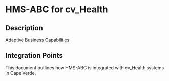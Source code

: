 # HMS-ABC for cv_Health

## Description

Adaptive Business Capabilities

## Integration Points

This document outlines how HMS-ABC is integrated with cv_Health systems in Cape Verde.
